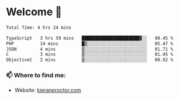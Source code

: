 # Welcome 🦘

<!--START_SECTION:waka-->

```txt
Total Time: 4 hrs 24 mins

TypeScript   3 hrs 59 mins   ██████████████████████▓░░   90.45 %
PHP          14 mins         █▒░░░░░░░░░░░░░░░░░░░░░░░   05.47 %
JSON         4 mins          ▒░░░░░░░░░░░░░░░░░░░░░░░░   01.71 %
C            3 mins          ▒░░░░░░░░░░░░░░░░░░░░░░░░   01.45 %
ObjectiveC   2 mins          ▒░░░░░░░░░░░░░░░░░░░░░░░░   00.92 %
```

<!--END_SECTION:waka-->

### 📫 Where to find me:

-   Website: [kieranproctor.com](https://kieranproctor.com/)

